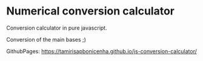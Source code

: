 # Numerical conversion calculator
Conversion calculator in pure javascript.

Conversion of the main bases ;)

GithubPages: https://tamirisapbonicenha.github.io/js-conversion-calculator/
